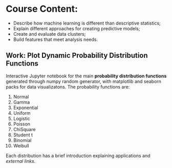 # Course Content:
- Describe how machine learning is different than descriptive statistics;
- Explain different approaches for creating predictive models;
- Create and evaluate data clusters;
- Build features that meet analysis needs.

## Work: Plot Dynamic Probability Distribution Functions

Interactive Jupyter notebook for the main **probability distribution functions** generated through numpy random generator, with matplotlib and seaborn packs for data visualizatons.
The probability functions are: 
1. Normal
2. Gamma
3. Exponential
4. Uniform
5. Logistic
6. Poisson
7. ChiSquare
8. Student t
9. Binomial
10. Weibull

Each distribution has a brief introduction explaining applications and *external links*.

